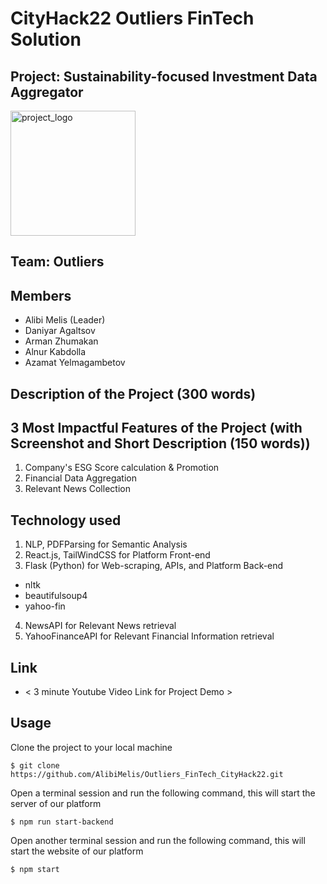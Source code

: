# CityHack22 Outliers FinTech Solution
## Project: Sustainability-focused Investment Data Aggregator 

<img src="https://user-images.githubusercontent.com/51944593/151665117-0d58be0c-e784-444e-b093-a4e299b1a6e8.png" width="200" alt="project_logo"/>
  
## Team: Outliers 
## Members
-  Alibi Melis (Leader)
-  Daniyar Agaltsov 
-  Arman Zhumakan 
-  Alnur Kabdolla 
-  Azamat Yelmagambetov 

## Description of the Project (300 words)

## 3 Most Impactful Features of the Project (with Screenshot and Short Description (150 words))
1. Company's ESG Score calculation & Promotion
2. Financial Data Aggregation
3. Relevant News Collection

## Technology used 
1. NLP, PDFParsing for Semantic Analysis
2. React.js, TailWindCSS for Platform Front-end
3. Flask (Python) for Web-scraping, APIs, and Platform Back-end
  - nltk
  - beautifulsoup4
  - yahoo-fin
4. NewsAPI for Relevant News retrieval
5. YahooFinanceAPI for Relevant Financial Information retrieval

## Link
- < 3 minute Youtube Video Link for Project Demo >

## Usage
Clone the project to your local machine
```
$ git clone https://github.com/AlibiMelis/Outliers_FinTech_CityHack22.git
```

Open a terminal session and run the following command, this will start the server of our platform
```
$ npm run start-backend
```

Open another terminal session and run the following command, this will start the website of our platform
```
$ npm start
```